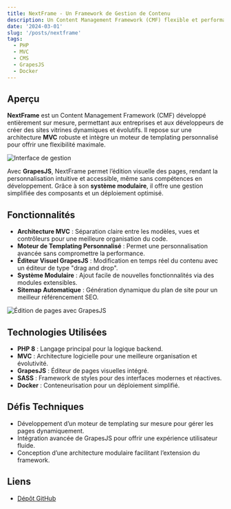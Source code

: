 ```yaml
---
title: NextFrame - Un Framework de Gestion de Contenu
description: Un Content Management Framework (CMF) flexible et performant pour la création de sites vitrines.
date: '2024-03-01'
slug: '/posts/nextframe'
tags:
  - PHP
  - MVC
  - CMS
  - GrapesJS
  - Docker
---
```


## Aperçu

**NextFrame** est un Content Management Framework (CMF) développé entièrement sur mesure, permettant aux entreprises et aux développeurs de créer des sites vitrines dynamiques et évolutifs. Il repose sur une architecture **MVC** robuste et intègre un moteur de templating personnalisé pour offrir une flexibilité maximale.

![Interface de gestion](dashboard.png)

Avec **GrapesJS**, NextFrame permet l’édition visuelle des pages, rendant la personnalisation intuitive et accessible, même sans compétences en développement. Grâce à son **système modulaire**, il offre une gestion simplifiée des composants et un déploiement optimisé.

## Fonctionnalités

- **Architecture MVC** : Séparation claire entre les modèles, vues et contrôleurs pour une meilleure organisation du code.
- **Moteur de Templating Personnalisé** : Permet une personnalisation avancée sans compromettre la performance.
- **Éditeur Visuel GrapesJS** : Modification en temps réel du contenu avec un éditeur de type "drag and drop".
- **Système Modulaire** : Ajout facile de nouvelles fonctionnalités via des modules extensibles.
- **Sitemap Automatique** : Génération dynamique du plan de site pour un meilleur référencement SEO.

![Édition de pages avec GrapesJS](editor.png)

## Technologies Utilisées

- **PHP 8** : Langage principal pour la logique backend.
- **MVC** : Architecture logicielle pour une meilleure organisation et évolutivité.
- **GrapesJS** : Éditeur de pages visuelles intégré.
- **SASS** : Framework de styles pour des interfaces modernes et réactives.
- **Docker** : Conteneurisation pour un déploiement simplifié.

## Défis Techniques

- Développement d’un moteur de templating sur mesure pour gérer les pages dynamiquement.
- Intégration avancée de GrapesJS pour offrir une expérience utilisateur fluide.
- Conception d’une architecture modulaire facilitant l’extension du framework.

## Liens

- [Dépôt GitHub](https://github.com/Misokka/nextframe.git)
